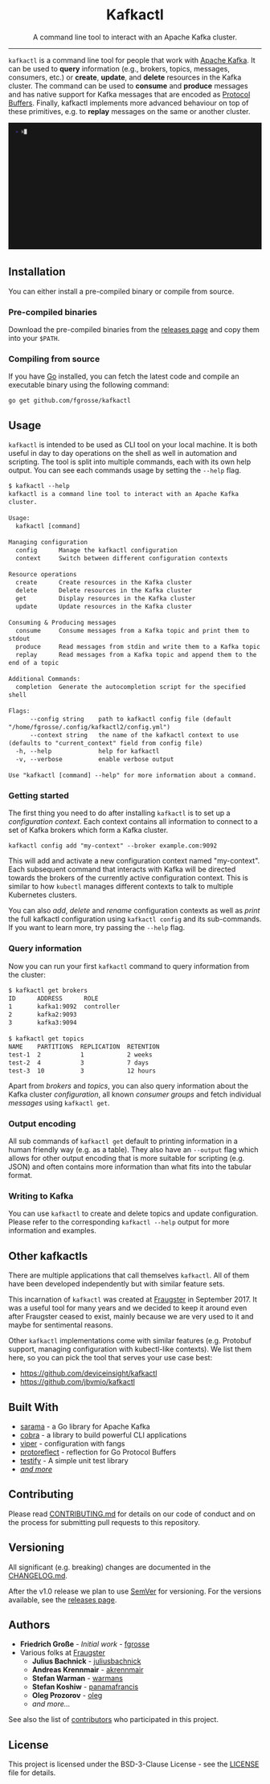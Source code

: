 <h1 align="center">Kafkactl</h1>
<p align="center">A command line tool to interact with an Apache Kafka cluster.</p>

---

`kafkactl` is a command line tool for people that work with [Apache Kafka][kafka].
It can be used to **query** information (e.g., brokers, topics, messages, consumers, etc.)
or **create**, **update**, and **delete** resources in the Kafka cluster. The command can
be used to **consume** and **produce** messages and has native support for Kafka messages
that are encoded as [Protocol Buffers][protobuf]. Finally, kafkactl implements more
advanced behaviour on top of these primitives, e.g. to **replay** messages on the same
or another cluster.

![](docs/demo.gif)

## Installation

You can either install a pre-compiled binary or compile from source.

### Pre-compiled binaries

Download the pre-compiled binaries from the [releases page][releases] and copy
them into your `$PATH`.

### Compiling from source

If you have [Go][go] installed, you can fetch the latest code and compile an
executable binary using the following command:

```
go get github.com/fgrosse/kafkactl
```

## Usage

`kafkactl` is intended to be used as CLI tool on your local machine. It is both
useful in day to day operations on the shell as well in automation and scripting.
The tool is split into multiple commands, each with its own help output. You can
see each commands usage by setting the `--help` flag.

```
$ kafkactl --help       
kafkactl is a command line tool to interact with an Apache Kafka cluster.

Usage:
  kafkactl [command]

Managing configuration
  config      Manage the kafkactl configuration
  context     Switch between different configuration contexts

Resource operations
  create      Create resources in the Kafka cluster
  delete      Delete resources in the Kafka cluster
  get         Display resources in the Kafka cluster
  update      Update resources in the Kafka cluster

Consuming & Producing messages
  consume     Consume messages from a Kafka topic and print them to stdout
  produce     Read messages from stdin and write them to a Kafka topic
  replay      Read messages from a Kafka topic and append them to the end of a topic

Additional Commands:
  completion  Generate the autocompletion script for the specified shell

Flags:
      --config string    path to kafkactl config file (default "/home/fgrosse/.config/kafkactl2/config.yml")
      --context string   the name of the kafkactl context to use (defaults to "current_context" field from config file)
  -h, --help             help for kafkactl
  -v, --verbose          enable verbose output

Use "kafkactl [command] --help" for more information about a command.
```

### Getting started

The first thing you need to do after installing `kafkactl` is to set up a
*configuration context*. Each context contains all information to connect to a
set of Kafka brokers which form a Kafka cluster.

```
kafkactl config add "my-context" --broker example.com:9092
```

This will add and activate a new configuration context named "my-context".
Each subsequent command that interacts with Kafka will be directed towards the
brokers of the currently active configuration context. This is similar to how
`kubectl` manages different contexts to talk to multiple Kubernetes clusters.

You can also *add*, *delete* and *rename* configuration contexts as well as *print*
the full kafkactl configuration using `kafkactl config` and its sub-commands.
If you want to learn more, try passing the `--help` flag. 

### Query information

Now you can run your first `kafkactl` command to query information from the cluster:

```
$ kafkactl get brokers                     
ID      ADDRESS      ROLE
1       kafka1:9092  controller  
2       kafka2:9093              
3       kafka3:9094

$ kafkactl get topics
NAME    PARTITIONS  REPLICATION  RETENTION
test-1  2           1            2 weeks   
test-2  4           3            7 days    
test-3  10          3            12 hours 
```

Apart from *brokers* and *topics*, you can also query information about the Kafka
cluster *configuration*, all known *consumer groups* and fetch individual *messages*
using `kafkactl get`.

### Output encoding

All sub commands of `kafkactl get` default to printing information in a human
friendly way (e.g. as a table). They also have an `--output` flag which allows for
other output encoding that is more suitable for scripting (e.g. JSON) and often
contains more information than what fits into the tabular format. 

### Writing to Kafka

You can use `kafkactl` to create and delete topics and update configuration.
Please refer to the corresponding `kafkactl --help` output for more information
and examples.

## Other kafkactls

There are multiple applications that call themselves `kafkactl`. All of them
have been developed independently but with similar feature sets.

This incarnation of `kafkactl` was created at [Fraugster][fraugster] in September 2017.
It was a useful tool for many years and we decided to keep it around even after Fraugster
ceased to exist, mainly because we are very used to it and maybe for sentimental reasons.

Other `kafkactl` implementations come with similar features (e.g. Protobuf support,
managing configuration with kubectl-like contexts). We list them here, so you can
pick the tool that serves your use case best:

* https://github.com/deviceinsight/kafkactl
* https://github.com/jbvmio/kafkactl

## Built With

* [sarama](https://github.com/Shopify/sarama) - a Go library for Apache Kafka
* [cobra](https://github.com/spf13/cobra) - a library to build powerful CLI applications
* [viper](https://github.com/spf13/viper) - configuration with fangs
* [protoreflect](https://github.com/jhump/protoreflect) - reflection for Go Protocol Buffers
* [testify](https://github.com/stretchr/testify) - A simple unit test library
* _[and more][built-with]_

## Contributing

Please read [CONTRIBUTING.md](CONTRIBUTING.md) for details on our code of
conduct and on the process for submitting pull requests to this repository.

## Versioning

All significant (e.g. breaking) changes are documented in the [CHANGELOG.md](CHANGELOG.md).

After the v1.0 release we plan to use [SemVer](http://semver.org/) for versioning.
For the versions available, see the [releases page][releases].

## Authors

- **Friedrich Große** - *Initial work* - [fgrosse](https://github.com/fgrosse)
- Various folks at [Fraugster](https://github.com/fraugster)
  - **Julius Bachnick** - [juliusbachnick](https://github.com/juliusbachnick)
  - **Andreas Krennmair** - [akrennmair](https://github.com/akrennmair)
  - **Stefan Warman** - [warmans](https://github.com/warmans)
  - **Stefan Koshiw** - [panamafrancis](https://github.com/panamafrancis)
  - **Oleg Prozorov** - [oleg](https://github.com/oleg)
  - _and more..._

See also the list of [contributors][contributors] who participated in this project.

## License

This project is licensed under the BSD-3-Clause License - see the [LICENSE](LICENSE) file for details.

[kafka]: https://kafka.apache.org/
[protobuf]: https://protobuf.dev/
[go]: https://go.dev/
[releases]: https://github.com/fgrosse/kafkactl/releases
[fraugster]: https://github.com/fraugster
[contributors]: https://github.com/fgrosse/kafkactl/contributors
[built-with]: go.mod
